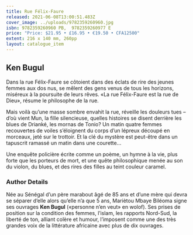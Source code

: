 ```yaml
---
title: Rue Félix-Faure
released: 2021-06-08T13:00:51.483Z
cover_image: ../uploads/9782359260960.jpg
isbn: 9782359260960 PB,  9782359260977 E
price: "Price: $21.95 • £16.95 • €19.50 • CFA12500"
extent: 216 x 140 mm, 260pp
layout: catalogue_item
---
```

## Ken Bugul

Dans la rue Félix-Faure se côtoient dans des éclats de rire des jeunes femmes aux dos nus, se mêlent des gens venus de tous les horizons, miséreux à la poursuite de leurs rêves. «La rue Félix-Faure est la rue de Dieu», résume le philosophe de la rue.

Mais voilà qu’une masse sombre envahit la rue, réveille les douleurs tues – d’où vient Mun, la fille silencieuse, quelles histoires se disent derrière les blues de Drianké, les mornas de Tonio? Un matin quatre femmes recouvertes de voiles s’éloignent du corps d’un lépreux découpé en morceaux, jeté sur le trottoir. Et la clé du mystère est peut-être dans un tapuscrit ramassé un matin dans une courette…

Une enquête policière écrite comme un poème, un hymne à la vie, plus forte que les porteurs de mort, et une quête philosophique menée au son du violon, du blues, et des rires des filles au teint couleur caramel.

### Author Details

Née au Sénégal d’un père marabout âgé de 85 ans et d’une mère qui devra se séparer d’elle alors qu’elle n’a que 5 ans, Mariètou Mbaye Biléoma signe ses ouvrages **Ken Bugul** («personne n’en veut» en wolof). Ses prises de position sur la condition des femmes, l’islam, les rapports Nord-Sud, la liberté de ton, alliant colère et humour, l’imposent comme une des très grandes voix de la littérature africaine avec plus de dix ouvrages.
